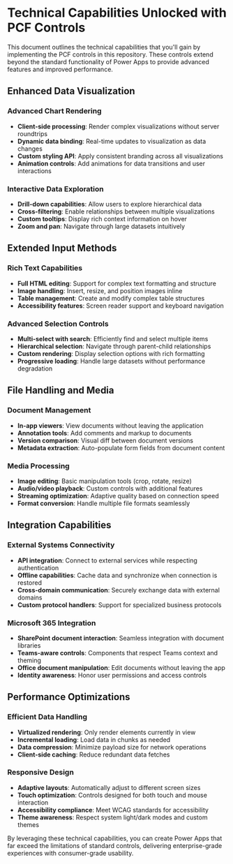 # Technical Capabilities Unlocked with PCF Controls

This document outlines the technical capabilities that you'll gain by implementing the PCF controls in this repository. These controls extend beyond the standard functionality of Power Apps to provide advanced features and improved performance.

## Enhanced Data Visualization

### Advanced Chart Rendering
- **Client-side processing**: Render complex visualizations without server roundtrips
- **Dynamic data binding**: Real-time updates to visualization as data changes
- **Custom styling API**: Apply consistent branding across all visualizations
- **Animation controls**: Add animations for data transitions and user interactions

### Interactive Data Exploration
- **Drill-down capabilities**: Allow users to explore hierarchical data
- **Cross-filtering**: Enable relationships between multiple visualizations
- **Custom tooltips**: Display rich context information on hover
- **Zoom and pan**: Navigate through large datasets intuitively

## Extended Input Methods

### Rich Text Capabilities
- **Full HTML editing**: Support for complex text formatting and structure
- **Image handling**: Insert, resize, and position images inline
- **Table management**: Create and modify complex table structures
- **Accessibility features**: Screen reader support and keyboard navigation

### Advanced Selection Controls
- **Multi-select with search**: Efficiently find and select multiple items
- **Hierarchical selection**: Navigate through parent-child relationships
- **Custom rendering**: Display selection options with rich formatting
- **Progressive loading**: Handle large datasets without performance degradation

## File Handling and Media

### Document Management
- **In-app viewers**: View documents without leaving the application
- **Annotation tools**: Add comments and markup to documents
- **Version comparison**: Visual diff between document versions
- **Metadata extraction**: Auto-populate form fields from document content

### Media Processing
- **Image editing**: Basic manipulation tools (crop, rotate, resize)
- **Audio/video playback**: Custom controls with additional features
- **Streaming optimization**: Adaptive quality based on connection speed
- **Format conversion**: Handle multiple file formats seamlessly

## Integration Capabilities

### External Systems Connectivity
- **API integration**: Connect to external services while respecting authentication
- **Offline capabilities**: Cache data and synchronize when connection is restored
- **Cross-domain communication**: Securely exchange data with external domains
- **Custom protocol handlers**: Support for specialized business protocols

### Microsoft 365 Integration
- **SharePoint document interaction**: Seamless integration with document libraries
- **Teams-aware controls**: Components that respect Teams context and theming
- **Office document manipulation**: Edit documents without leaving the app
- **Identity awareness**: Honor user permissions and access controls

## Performance Optimizations

### Efficient Data Handling
- **Virtualized rendering**: Only render elements currently in view
- **Incremental loading**: Load data in chunks as needed
- **Data compression**: Minimize payload size for network operations
- **Client-side caching**: Reduce redundant data fetches

### Responsive Design
- **Adaptive layouts**: Automatically adjust to different screen sizes
- **Touch optimization**: Controls designed for both touch and mouse interaction
- **Accessibility compliance**: Meet WCAG standards for accessibility
- **Theme awareness**: Respect system light/dark modes and custom themes

By leveraging these technical capabilities, you can create Power Apps that far exceed the limitations of standard controls, delivering enterprise-grade experiences with consumer-grade usability.